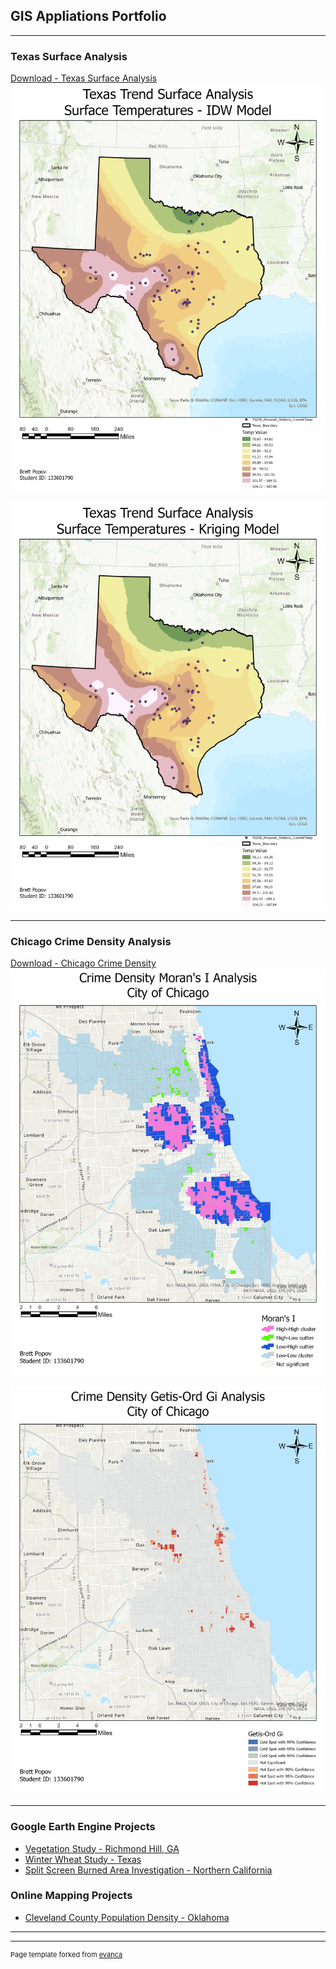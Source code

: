 ## GIS Appliations Portfolio 

---

### Texas Surface Analysis

[Download - Texas Surface Analysis](/pdf/BPopov_Lab6.pdf)
<img src="images/IDW.jpg?raw=true"/>

<img src="images/Kriging.jpg?raw=true"/>

---

### Chicago Crime Density Analysis

[Download - Chicago Crime Density](/pdf/BPopov_Lab5.pdf)
<img src="images/Morans I-Map.jpg?raw=true"/>

<img src="images/Ord Gi-Map.jpg?raw=true"/>

---

### Google Earth Engine Projects

- [Vegetation Study - Richmond Hill, GA](https://code.earthengine.google.com/24d59d3099422bee71285a871aa5c207)
- [Winter Wheat Study - Texas](https://code.earthengine.google.com/c9290379ca5f6e4bd516d02b243ba673)
- [Split Screen Burned Area Investigation - Northern California](https://code.earthengine.google.com/d433bd1fd88fd1c0cf790a4b1eef9535)

### Online Mapping Projects

- [Cleveland County Population Density - Oklahoma](https://uok.maps.arcgis.com/apps/mapviewer/index.html?layers=35d203996bdb4ba181d4fdc836e0d0e2)
  
---




---
<p style="font-size:11px">Page template forked from <a href="https://github.com/evanca/quick-portfolio">evanca</a></p>
<!-- Remove above link if you don't want to attibute -->

